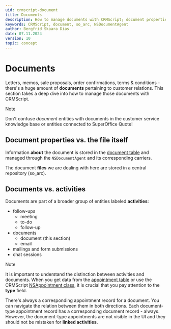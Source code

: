 ```yaml
---
uid: crmscript-document
title: Documents
description: How to manage documents with CRMScript; document properties vs. the file itself
keywords: CRMScript, document, so_arc, NSDocumentAgent
author: Bergfrid Skaara Dias
date: 07.11.2024
version: 10
topic: concept
---
```


# Documents

Letters, memos, sale proposals, order confirmations, terms & conditions - there's a huge amount of **documents** pertaining to customer relations. This section takes a deep dive into how to manage those documents with CRMScript.

> [!NOTE]
> Don't confuse *document* entities with documents in the customer service knowledge base or entities connected to SuperOffice Quote!

## Document properties vs. the file itself

Information **about** the document is stored in the [document table][1] and managed through the `NSDocumentAgent` and its corresponding carriers.

The document **files** we are dealing with here are stored in a central repository (so_arc).

## Documents vs. activities

Documents are part of a broader group of entities labeled **activities**:

* follow-ups
  * meeting
  * to-do
  * follow-up
* documents
  * document (this section)
  * email
* mailings and form submissions
* chat sessions

> [!NOTE]
> It is important to understand the distinction between activities and documents. When you get data from the [appointment table][5] or use the CRMScript [NSAppointment class][6], it is crucial that you pay attention to the **type** field.

There's always a corresponding appointment record for a document. You can navigate the relation between them in both directions. Each document-type appointment record has a corresponding document record - always. However, the document-type appointments are not visible in the UI and they should not be mistaken for **linked activities**.

<!-- Referenced links -->
[1]: ../../../../database/tables/document.md
[5]: ../../../../database/tables/appointment.md
[6]: ../../reference/CRMScript.NetServer.NSAppointment.yml
